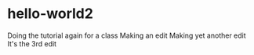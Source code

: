 # hello-world2
Doing the tutorial again for a class
Making an edit
Making yet another edit
It's the 3rd edit
